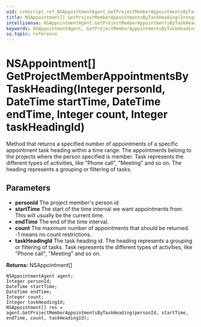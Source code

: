 ```yaml
---
uid: crmscript_ref_NSAppointmentAgent_GetProjectMemberAppointmentsByTaskHeading
title: NSAppointment[] GetProjectMemberAppointmentsByTaskHeading(Integer personId, DateTime startTime, DateTime endTime, Integer count, Integer taskHeadingId)
intellisense: NSAppointmentAgent.GetProjectMemberAppointmentsByTaskHeading
keywords: NSAppointmentAgent, GetProjectMemberAppointmentsByTaskHeading
so.topic: reference
---
```


# NSAppointment[] GetProjectMemberAppointmentsByTaskHeading(Integer personId, DateTime startTime, DateTime endTime, Integer count, Integer taskHeadingId)

Method that returns a specified number of appointments of a specific appointment task heading within a time range. The appointments belong to the projects where the person specified is member. Task represents the different types of activities, like "Phone call", "Meeting" and so on. The heading represents a grouping or filtering of tasks.

## Parameters

* **personId** The project member's person id
* **startTime** The start of the time interval we want appointments from. This will usually be the current time.
* **endTime** The end of the time interval.
* **count** The maximum number of appointments that should be returned. -1 means no count restrictions.
* **taskHeadingId** The task heading id. The heading represents a grouping or filtering of tasks. Task represents the different types of activities, like "Phone call", "Meeting" and so on.

**Returns:** NSAppointment[]

```crmscript
NSAppointmentAgent agent;
Integer personId;
DateTime startTime;
DateTime endTime;
Integer count;
Integer taskHeadingId;
NSAppointment[] res = agent.GetProjectMemberAppointmentsByTaskHeading(personId, startTime, endTime, count, taskHeadingId);
```

